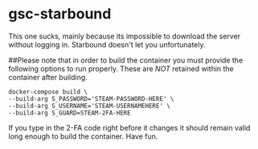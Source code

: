 # gsc-starbound
This one sucks, mainly because its impossible to download the server without logging in. Starbound doesn't let you unfortunately.

##Please note that in order to build the container you must provide the following options to run properly. These are *NOT* retained within the container after building.
```
docker-compose build \
--build-arg S_PASSWORD='STEAM-PASSWORD-HERE' \
--build-arg S_USERNAME='STEAM-USERNAMEHERE' \
--build-arg S_GUARD=STEAM-2FA-HERE
```
If you type in the 2-FA code right before it changes it should remain valid long enough to build the container. Have fun.
